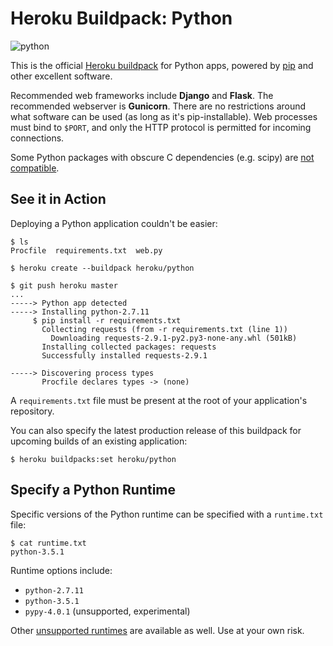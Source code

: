 # Heroku Buildpack: Python
![python](https://cloud.githubusercontent.com/assets/51578/13712821/b68a42ce-e793-11e5-96b0-d8eb978137ba.png)

This is the official [Heroku buildpack](https://devcenter.heroku.com/articles/buildpacks) for Python apps, powered by [pip](https://pip.pypa.io/) and other excellent software.

Recommended web frameworks include **Django** and **Flask**. The recommended webserver is **Gunicorn**. There are no restrictions around what software can be used (as long as it's pip-installable). Web processes must bind to `$PORT`, and only the HTTP protocol is permitted for incoming connections.

Some Python packages with obscure C dependencies (e.g. scipy) are [not compatible](https://devcenter.heroku.com/articles/python-c-deps). 

See it in Action
----------------

Deploying a Python application couldn't be easier:

    $ ls
    Procfile  requirements.txt  web.py

    $ heroku create --buildpack heroku/python

    $ git push heroku master
    ...
    -----> Python app detected
    -----> Installing python-2.7.11
         $ pip install -r requirements.txt
           Collecting requests (from -r requirements.txt (line 1))
             Downloading requests-2.9.1-py2.py3-none-any.whl (501kB)
           Installing collected packages: requests
           Successfully installed requests-2.9.1
           
    -----> Discovering process types
           Procfile declares types -> (none)

A `requirements.txt` file must be present at the root of your application's repository.

You can also specify the latest production release of this buildpack for upcoming builds of an existing application:

    $ heroku buildpacks:set heroku/python


Specify a Python Runtime
------------------------

Specific versions of the Python runtime can be specified with a `runtime.txt` file:

    $ cat runtime.txt
    python-3.5.1

Runtime options include:

- `python-2.7.11`
- `python-3.5.1`
- `pypy-4.0.1` (unsupported, experimental)

Other [unsupported runtimes](https://github.com/heroku/heroku-buildpack-python/tree/master/builds/runtimes) are available as well. Use at your own risk. 
